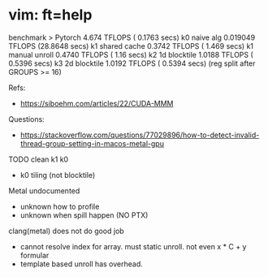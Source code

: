 # vim: ft=help

benchmark >
  Pytorch          4.674    TFLOPS  ( 0.1763 secs)
  k0 naive alg     0.019049 TFLOPS  (28.8648 secs)
  k1 shared cache  0.3742   TFLOPS  ( 1.469  secs)
  k1 manual unroll 0.4740   TFLOPS  ( 1.16   secs)
  k2 1d blocktile  1.0188   TFLOPS  ( 0.5396 secs)
  k3 2d blocktile  1.0192   TFLOPS  ( 0.5394 secs) (reg split after GROUPS >= 16)

Refs:
- https://siboehm.com/articles/22/CUDA-MMM

Questions:
- https://stackoverflow.com/questions/77029896/how-to-detect-invalid-thread-group-setting-in-macos-metal-gpu

TODO clean k1 k0
- k0 tiling (not blocktile)

Metal undocumented
- unknown how to profile
- unknown when spill happen (NO PTX)

clang(metal) does not do good job
- cannot resolve index for array. must static unroll. not even x * C + y formular
- template based unroll has overhead.
